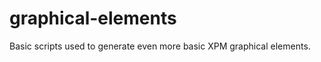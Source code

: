 graphical-elements
==================

Basic scripts used to generate even more basic XPM graphical elements.
